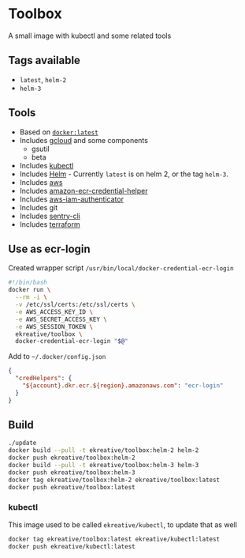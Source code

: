 # Toolbox

A small image with kubectl and some related tools

## Tags available

* `latest`, `helm-2`
* `helm-3`

## Tools

- Based on [`docker:latest`](https://hub.docker.com/_/docker/)
- Includes [gcloud](https://cloud.google.com/sdk/docs/quickstart-linux) and some components
  - gsutil
  - beta
- Includes [kubectl](https://kubernetes.io/docs/tasks/tools/install-kubectl/)
- Includes [Helm](https://helm.sh/) - Currently `latest` is on helm 2, or the tag `helm-3`.
- Includes [aws](https://docs.aws.amazon.com/cli/latest/userguide/cli-chap-welcome.html)
- Includes [amazon-ecr-credential-helper](https://github.com/awslabs/amazon-ecr-credential-helper)
- Includes [aws-iam-authenticator](https://github.com/kubernetes-sigs/aws-iam-authenticator)
- Includes git
- Includes [sentry-cli](https://docs.sentry.io/cli/)
- Includes [terraform](https://www.terraform.io)

## Use as ecr-login

Created wrapper script `/usr/bin/local/docker-credential-ecr-login`

```bash
#!/bin/bash
docker run \
  --rm -i \
  -v /etc/ssl/certs:/etc/ssl/certs \
  -e AWS_ACCESS_KEY_ID \
  -e AWS_SECRET_ACCESS_KEY \
  -e AWS_SESSION_TOKEN \
  ekreative/toolbox \
  docker-credential-ecr-login "$@"
```

Add to `~/.docker/config.json`

```json
{
  "credHelpers": {
    "${account}.dkr.ecr.${region}.amazonaws.com": "ecr-login"
  }
}
```

## Build

```bash
./update
docker build --pull -t ekreative/toolbox:helm-2 helm-2
docker push ekreative/toolbox:helm-2
docker build --pull -t ekreative/toolbox:helm-3 helm-3
docker push ekreative/toolbox:helm-3
docker tag ekreative/toolbox:helm-2 ekreative/toolbox:latest
docker push ekreative/toolbox:latest
```

### kubectl

This image used to be called `ekreative/kubectl`, to update that as well 

```bash
docker tag ekreative/toolbox:latest ekreative/kubectl:latest
docker push ekreative/kubectl:latest
```
